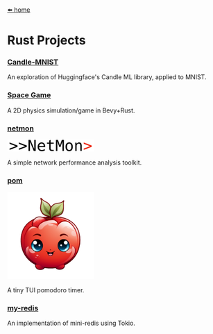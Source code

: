 [⬅️ home](../README.md)

# Rust Projects

### [Candle-MNIST](https://github.com/mgbvox/candle-mnist.git)
An exploration of Huggingface's Candle ML library, applied to MNIST.


### [Space Game](https://github.com/mgbvox/space_game.git)
A 2D physics simulation/game in Bevy+Rust.


### [netmon](https://github.com/mgbvox/netmon)
<img src="https://github.com/mgbvox/netmon/raw/main/netmon_logo.png" width="200" alt="netmon logo"/>

A simple network performance analysis toolkit.

### [pom](https://github.com/mgbvox/pom)

<img src="https://github.com/mgbvox/pom/raw/main/assets/pom_clear.png" width="200" alt="pom logo"/>

A tiny TUI pomodoro timer.

### [my-redis](https://github.com/mgbvox/my-redis.git)
An implementation of mini-redis using Tokio. 